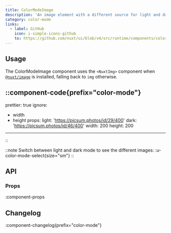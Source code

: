 ```yaml
---
title: ColorModeImage
description: 'An image element with a different source for light and dark mode.'
category: color-mode
links:
  - label: GitHub
    icon: i-simple-icons-github
    to: https://github.com/nuxt/ui/blob/v4/src/runtime/components/color-mode/ColorModeImage.vue
---
```


## Usage

The ColorModeImage component uses the `<NuxtImg>` component when [`@nuxt/image`](https://github.com/nuxt/image) is installed, falling back to `img` otherwise.

::component-code{prefix="color-mode"}
---
prettier: true
ignore:
  - width
  - height
props:
  light: 'https://picsum.photos/id/29/400'
  dark: 'https://picsum.photos/id/46/400'
  width: 200
  height: 200
---
::

::note
Switch between light and dark mode to see the different images: :u-color-mode-select{size="sm"}
::

## API

### Props

:component-props

## Changelog

:component-changelog{prefix="color-mode"}
